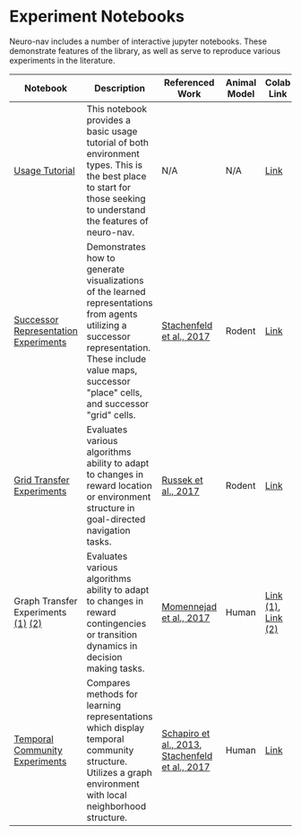 # Experiment Notebooks

Neuro-nav includes a number of interactive jupyter notebooks. These demonstrate features of the library, as well as serve to reproduce various experiments in the literature.

| Notebook | Description | Referenced Work | Animal Model | Colab Link |
| ------------- | ----------- | ---------- | --------------- | --- |
| [Usage Tutorial](./usage_tutorial.ipynb) | This notebook provides a basic usage tutorial of both environment types. This is the best place to start for those seeking to understand the features of neuro-nav. | N/A | N/A | [Link](https://colab.research.google.com/github/awjuliani/neuro-nav/blob/main/notebooks/usage_tutorial.ipynb) |
| [Successor Representation Experiments](./representation_experiments.ipynb) | Demonstrates how to generate visualizations of the learned representations from agents utilizing a successor representation. These include value maps, successor "place" cells, and successor "grid" cells. | [Stachenfeld et al., 2017](https://www.nature.com/articles/nn.4650) | Rodent |  [Link](https://colab.research.google.com/github/awjuliani/neuro-nav/blob/main/notebooks/representation_experiments.ipynb) |
| [Grid Transfer Experiments](./grid_experiments.ipynb) | Evaluates various algorithms ability to adapt to changes in reward location or environment structure in goal-directed navigation tasks. | [Russek et al., 2017](https://journals.plos.org/ploscompbiol/article?id=10.1371/journal.pcbi.1005768) | Rodent | [Link](https://colab.research.google.com/github/awjuliani/neuro-nav/blob/main/notebooks/grid_experiments.ipynb) |
| Graph Transfer Experiments [(1)](./graph_experiments_1.ipynb) [(2)](./graph_experiments_2.ipynb) | Evaluates various algorithms ability to adapt to changes in reward contingencies or transition dynamics in decision making tasks. | [Momennejad et al., 2017](https://www.nature.com/articles/s41562-017-0180-8) | Human |  [Link (1)](https://colab.research.google.com/github/awjuliani/neuro-nav/blob/main/notebooks/graph_experiments_1.ipynb), [Link (2)](https://colab.research.google.com/github/awjuliani/neuro-nav/blob/main/notebooks/graph_experiments_2.ipynb) |
| [Temporal Community Experiments](./temporal_community.ipynb) | Compares methods for learning representations which display temporal community structure. Utilizes a graph environment with local neighborhood structure. | [Schapiro et al., 2013](https://www.nature.com/articles/nn.3331), [Stachenfeld et al., 2017](https://www.nature.com/articles/nn.4650) | Human | [Link](https://colab.research.google.com/github/awjuliani/neuro-nav/blob/main/notebooks/temporal_community.ipynb) |
